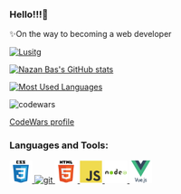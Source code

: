 ### Hello!!!👋

✨On the way to becoming a web developer



[![Lusitg](https://raw.githubusercontent.com/vic1707/vic1707/output/github-snake-dark.svg)](https://raw.githubusercontent.com/vic1707/vic1707/output/github-snake-dark.svg)




[![Nazan Bas's GitHub stats](https://github-readme-stats.vercel.app/api?username=NazanB&bg_color=303446&text_color=c6d0f5&icon_color=ca9ee6&title_color=81c8be)](https://github-readme-stats.vercel.app/api?username=NazanB&bg_color=303446&text_color=c6d0f5&icon_color=ca9ee6&title_color=81c8be)

[![Most Used Languages](https://github-readme-stats.vercel.app/api/top-langs/?username=NazanB&layout=compact&bg_color=303446&text_color=c6d0f5&icon_color=ca9ee6&title_color=81c8be)](https://github-readme-stats.vercel.app/api/top-langs/?username=NazanB&layout=compact&bg_color=303446&text_color=c6d0f5&icon_color=ca9ee6&title_color=81c8be)

![codewars](https://www.codewars.com/users/NazanB/badges/small)

[CodeWars profile](https://www.codewars.com/users/NazanB)







<h3 align="left">Languages and Tools:</h3>
<p align="left">
  <a href="https://www.w3schools.com/css/" target="_blank" rel="noreferrer">
    <img src="https://raw.githubusercontent.com/devicons/devicon/master/icons/css3/css3-original-wordmark.svg" alt="css3" width="40" height="40" />
  </a>
  <a href="https://git-scm.com/" target="_blank" rel="noreferrer">
    <img src="https://www.vectorlogo.zone/logos/git-scm/git-scm-icon.svg" alt="git" width="40" height="40" />
  </a>
  <a href="https://www.w3.org/html/" target="_blank" rel="noreferrer">
    <img src="https://raw.githubusercontent.com/devicons/devicon/master/icons/html5/html5-original-wordmark.svg" alt="html5" width="40" height="40" />
  </a>
  <a href="https://developer.mozilla.org/en-US/docs/Web/JavaScript" target="_blank" rel="noreferrer">
    <img src="https://raw.githubusercontent.com/devicons/devicon/master/icons/javascript/javascript-original.svg" alt="javascript" width="40" height="40" />
  </a>
  <a href="https://nodejs.org" target="_blank" rel="noreferrer">
    <img src="https://raw.githubusercontent.com/devicons/devicon/master/icons/nodejs/nodejs-original-wordmark.svg" alt="nodejs" width="40" height="40" />
  </a>
  <a href="https://vuejs.org/" target="_blank" rel="noreferrer">
    <img src="https://raw.githubusercontent.com/devicons/devicon/master/icons/vuejs/vuejs-original-wordmark.svg" alt="vuejs" width="40" height="40" />
 
</p>
